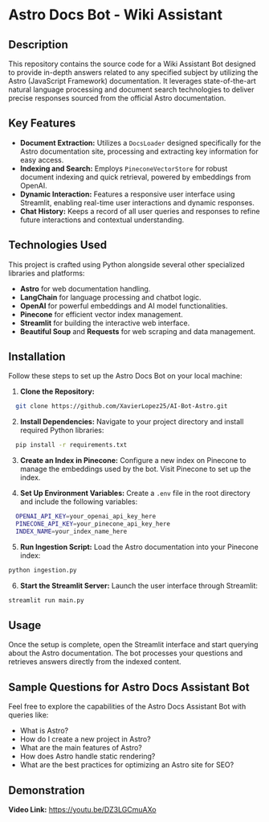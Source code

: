 # Astro Docs Bot - Wiki Assistant

## Description
This repository contains the source code for a Wiki Assistant Bot designed to provide in-depth answers related to any specified subject by utilizing the Astro (JavaScript Framework) documentation. It leverages state-of-the-art natural language processing and document search technologies to deliver precise responses sourced from the official Astro documentation.

## Key Features
- **Document Extraction:** Utilizes a `DocsLoader` designed specifically for the Astro documentation site, processing and extracting key information for easy access.
- **Indexing and Search:** Employs `PineconeVectorStore` for robust document indexing and quick retrieval, powered by embeddings from OpenAI.
- **Dynamic Interaction:** Features a responsive user interface using Streamlit, enabling real-time user interactions and dynamic responses.
- **Chat History:** Keeps a record of all user queries and responses to refine future interactions and contextual understanding.

## Technologies Used
This project is crafted using Python alongside several other specialized libraries and platforms:
- **Astro** for web documentation handling.
- **LangChain** for language processing and chatbot logic.
- **OpenAI** for powerful embeddings and AI model functionalities.
- **Pinecone** for efficient vector index management.
- **Streamlit** for building the interactive web interface.
- **Beautiful Soup** and **Requests** for web scraping and data management.

## Installation
Follow these steps to set up the Astro Docs Bot on your local machine:

1. **Clone the Repository:**
```bash
  git clone https://github.com/XavierLopez25/AI-Bot-Astro.git
```

2. **Install Dependencies:**
Navigate to your project directory and install required Python libraries:
```bash
  pip install -r requirements.txt
```

3. **Create an Index in Pinecone:**
Configure a new index on Pinecone to manage the embeddings used by the bot. Visit Pinecone to set up the index.

4. **Set Up Environment Variables:**
Create a `.env` file in the root directory and include the following variables:
```bash
  OPENAI_API_KEY=your_openai_api_key_here
  PINECONE_API_KEY=your_pinecone_api_key_here
  INDEX_NAME=your_index_name_here
```

5. **Run Ingestion Script:**
Load the Astro documentation into your Pinecone index:
```bash
python ingestion.py
```

6. **Start the Streamlit Server:**
Launch the user interface through Streamlit:
```bash
streamlit run main.py
```

## Usage
Once the setup is complete, open the Streamlit interface and start querying about the Astro documentation. The bot processes your questions and retrieves answers directly from the indexed content.

## Sample Questions for Astro Docs Assistant Bot
Feel free to explore the capabilities of the Astro Docs Assistant Bot with queries like:
- What is Astro?
- How do I create a new project in Astro?
- What are the main features of Astro?
- How does Astro handle static rendering?
- What are the best practices for optimizing an Astro site for SEO?

## Demonstration
**Video Link:** https://youtu.be/DZ3LGCmuAXo
